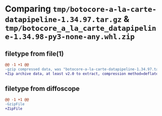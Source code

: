 # Comparing `tmp/botocore-a-la-carte-datapipeline-1.34.97.tar.gz` & `tmp/botocore_a_la_carte_datapipeline-1.34.98-py3-none-any.whl.zip`

## filetype from file(1)

```diff
@@ -1 +1 @@
-gzip compressed data, was "botocore-a-la-carte-datapipeline-1.34.97.tar", last modified: Fri May  3 01:04:37 2024, max compression
+Zip archive data, at least v2.0 to extract, compression method=deflate
```

## filetype from diffoscope

```diff
@@ -1 +1 @@
-GzipFile
+ZipFile
```


